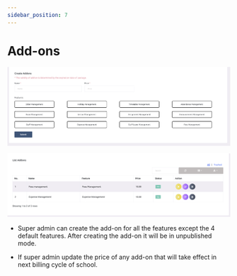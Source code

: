 ```yaml
---
sidebar_position: 7
---
```


# Add-ons

![e-School SaaS](../static/images/superadmin/create-addon.png)

![e-School SaaS](../static/images/superadmin/list-addons.png)

- Super admin can create the add-on for all the features except the 4 default features. After creating the add-on it will be in unpublished mode.

- If super admin update the price of any add-on that will take effect in next billing cycle of school. 